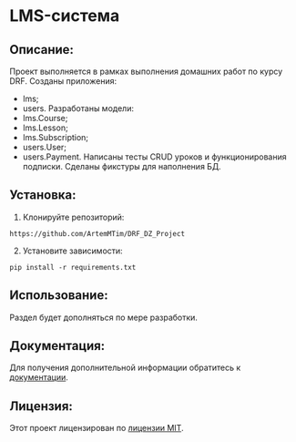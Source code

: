 # LMS-система
##  Описание:
Проект выполняется в рамках выполнения домашних работ по курсу DRF.
Созданы приложения:
- lms;
- users.
Разработаны модели:
- lms.Course;
- lms.Lesson;
- lms.Subscription;
- users.User;
- users.Payment.
Написаны тесты CRUD уроков и функционирования подписки.
Сделаны фикстуры для наполнения БД.
## Установка:
1. Клонируйте репозиторий:
```
https://github.com/ArtemMTim/DRF_DZ_Project
```
2. Установите зависимости:
```
pip install -r requirements.txt
```
## Использование:
Раздел будет дополняться по мере разработки.


## Документация:
Для получения дополнительной информации обратитесь к [документации](docs/README.md).

## Лицензия:

Этот проект лицензирован по [лицензии MIT](LICENSE).